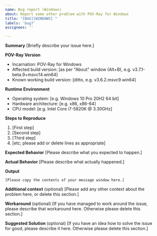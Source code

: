 ```yaml
---
name: Bug report (Windows)
about: Report some other problem with POV-Ray for Windows
title: "[BUG][WINDOWS] "
labels: 'bug?'
assignees: ''

---
```


<!-- -----------------------------------------------------------------------------------------------
PLEASE REPLACE any placeholder texts in this report. We know them by heart, and don't need them
repeated in every issue report. Placeholders are marked with square brackets, which we kindly ask
you to remove as well.
Also, PLEASE DELETE any sections that you would leave empty.
------------------------------------------------------------------------------------------------ -->

**Summary**
[Briefly describe your issue here.]

**POV-Ray Version**
  - Incarnation: POV-Ray for Windows
  - Affected build version: [as per "About" window (Alt+B), e.g. v3.7.1-beta.9+msvc14.win64]
  - Known working build version: [ditto, e.g. v3.6.2.msvc9.win64]

**Runtime Environment**
  - Operating system: [e.g. Windows 10 Pro 20H2 64 bit]
  - Hardware architecture: [e.g. x86, x86-64]
  - CPU model: [e.g. Intel Core i7-5820K @ 3.30GHz]

**Steps to Reproduce**
 1. [First step]
 2. [Second step]
 3. [Third step]
 4. [etc; please add or delete lines as appropriate]

**Expected Behavior**
[Please describe what you expected to happen.]

**Actual Behavior**
[Please describe what actually happened.]

**Output**
~~~
[Please copy the contents of your message window here.]
~~~

**Additional context** (optional)
[Please add any other context about the problem here, or delete this section.]

**Workaround** (optional)
[If you have managed to work around the issue, please describe that workaround here.
Otherwise please delete this section.]

**Suggested Solution** (optional)
[If you have an idea how to solve the issue for good, please describe it here.
Otherwise please delete this section.]

<!-- -----------------------------------------------------------------------------------------------
NOTE: Please take a moment to PREVIEW your report before submitting it.
------------------------------------------------------------------------------------------------ -->
